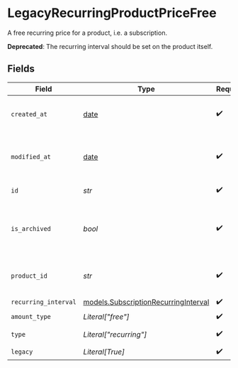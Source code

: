 # LegacyRecurringProductPriceFree

A free recurring price for a product, i.e. a subscription.

**Deprecated**: The recurring interval should be set on the product itself.


## Fields

| Field                                                                              | Type                                                                               | Required                                                                           | Description                                                                        |
| ---------------------------------------------------------------------------------- | ---------------------------------------------------------------------------------- | ---------------------------------------------------------------------------------- | ---------------------------------------------------------------------------------- |
| `created_at`                                                                       | [date](https://docs.python.org/3/library/datetime.html#date-objects)               | :heavy_check_mark:                                                                 | Creation timestamp of the object.                                                  |
| `modified_at`                                                                      | [date](https://docs.python.org/3/library/datetime.html#date-objects)               | :heavy_check_mark:                                                                 | Last modification timestamp of the object.                                         |
| `id`                                                                               | *str*                                                                              | :heavy_check_mark:                                                                 | The ID of the price.                                                               |
| `is_archived`                                                                      | *bool*                                                                             | :heavy_check_mark:                                                                 | Whether the price is archived and no longer available.                             |
| `product_id`                                                                       | *str*                                                                              | :heavy_check_mark:                                                                 | The ID of the product owning the price.                                            |
| `recurring_interval`                                                               | [models.SubscriptionRecurringInterval](../models/subscriptionrecurringinterval.md) | :heavy_check_mark:                                                                 | N/A                                                                                |
| `amount_type`                                                                      | *Literal["free"]*                                                                  | :heavy_check_mark:                                                                 | N/A                                                                                |
| `type`                                                                             | *Literal["recurring"]*                                                             | :heavy_check_mark:                                                                 | The type of the price.                                                             |
| `legacy`                                                                           | *Literal[True]*                                                                    | :heavy_check_mark:                                                                 | N/A                                                                                |